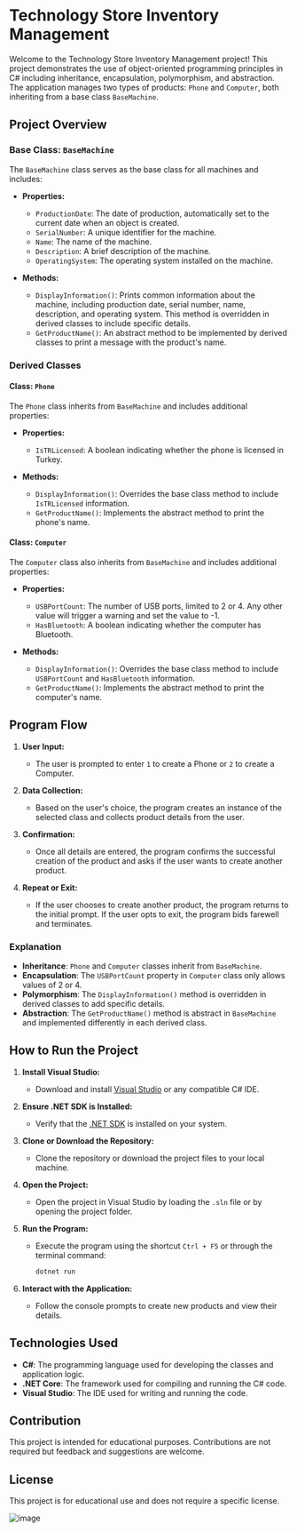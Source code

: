 
# Technology Store Inventory Management

Welcome to the Technology Store Inventory Management project! This project demonstrates the use of object-oriented programming principles in C# including inheritance, encapsulation, polymorphism, and abstraction. The application manages two types of products: `Phone` and `Computer`, both inheriting from a base class `BaseMachine`.

## Project Overview

### Base Class: `BaseMachine`

The `BaseMachine` class serves as the base class for all machines and includes:

- **Properties:**
  - `ProductionDate`: The date of production, automatically set to the current date when an object is created.
  - `SerialNumber`: A unique identifier for the machine.
  - `Name`: The name of the machine.
  - `Description`: A brief description of the machine.
  - `OperatingSystem`: The operating system installed on the machine.

- **Methods:**
  - `DisplayInformation()`: Prints common information about the machine, including production date, serial number, name, description, and operating system. This method is overridden in derived classes to include specific details.
  - `GetProductName()`: An abstract method to be implemented by derived classes to print a message with the product's name.

### Derived Classes

#### Class: `Phone`

The `Phone` class inherits from `BaseMachine` and includes additional properties:

- **Properties:**
  - `IsTRLicensed`: A boolean indicating whether the phone is licensed in Turkey.

- **Methods:**
  - `DisplayInformation()`: Overrides the base class method to include `IsTRLicensed` information.
  - `GetProductName()`: Implements the abstract method to print the phone's name.

#### Class: `Computer`

The `Computer` class also inherits from `BaseMachine` and includes additional properties:

- **Properties:**
  - `USBPortCount`: The number of USB ports, limited to 2 or 4. Any other value will trigger a warning and set the value to -1.
  - `HasBluetooth`: A boolean indicating whether the computer has Bluetooth.

- **Methods:**
  - `DisplayInformation()`: Overrides the base class method to include `USBPortCount` and `HasBluetooth` information.
  - `GetProductName()`: Implements the abstract method to print the computer's name.

## Program Flow

1. **User Input:**
   - The user is prompted to enter `1` to create a Phone or `2` to create a Computer.

2. **Data Collection:**
   - Based on the user's choice, the program creates an instance of the selected class and collects product details from the user.

3. **Confirmation:**
   - Once all details are entered, the program confirms the successful creation of the product and asks if the user wants to create another product.

4. **Repeat or Exit:**
   - If the user chooses to create another product, the program returns to the initial prompt. If the user opts to exit, the program bids farewell and terminates.


### Explanation

- **Inheritance**: `Phone` and `Computer` classes inherit from `BaseMachine`.
- **Encapsulation**: The `USBPortCount` property in `Computer` class only allows values of 2 or 4.
- **Polymorphism**: The `DisplayInformation()` method is overridden in derived classes to add specific details.
- **Abstraction**: The `GetProductName()` method is abstract in `BaseMachine` and implemented differently in each derived class.

## How to Run the Project

1. **Install Visual Studio:**
   - Download and install [Visual Studio](https://visualstudio.microsoft.com/) or any compatible C# IDE.

2. **Ensure .NET SDK is Installed:**
   - Verify that the [.NET SDK](https://dotnet.microsoft.com/download) is installed on your system.

3. **Clone or Download the Repository:**
   - Clone the repository or download the project files to your local machine.

4. **Open the Project:**
   - Open the project in Visual Studio by loading the `.sln` file or by opening the project folder.

5. **Run the Program:**
   - Execute the program using the shortcut `Ctrl + F5` or through the terminal command:
     ```bash
     dotnet run
     ```

6. **Interact with the Application:**
   - Follow the console prompts to create new products and view their details.

## Technologies Used

- **C#**: The programming language used for developing the classes and application logic.
- **.NET Core**: The framework used for compiling and running the C# code.
- **Visual Studio**: The IDE used for writing and running the code.

## Contribution

This project is intended for educational purposes. Contributions are not required but feedback and suggestions are welcome.

## License

This project is for educational use and does not require a specific license.

![image](https://github.com/user-attachments/assets/c2a4cdb0-3503-4970-ba7c-677797cfd370)
